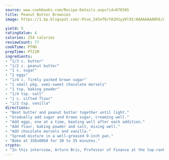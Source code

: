 ```yaml
---
source: www.cookbooks.com/Recipe-Details.aspx?id=870365
title: Peanut Butter Brownies
image: https://1.bp.blogspot.com/-Ktuo_245eT0/YA2H1yyKl9I/AAAAAAAABhE/WMoqSq2tWOcgMkPaLYZ-49h8pVDUUwFCQCLcBGAsYHQ/s307/5.png

yield: 5
ratingValue: 4
calories: 254 calories
reviewCount: 77
cookTime: PT0H
prepTime: PT21M
ingredients:
- "1/3 c. butter"
- "1/2 c. peanut butter"
- "1 c. sugar"
- "2 eggs"
- "1/4 c. firmly packed brown sugar"
- "1 small pkg. semi-sweet chocolate morsels"
- "1 tsp. baking powder"
- "1/4 tsp. salt"
- "1 c. sifted flour"
- "1/2 tsp. vanilla"
directions:
- "Beat butter and peanut butter together until light."
- "Gradually add sugar and brown sugar, creaming well."
- "Add eggs, one at a time, beating well after each addition."
- "Add flour, baking powder and salt, mixing well."
- "Add chocolate morsels and vanilla."
- "Spread mixture in a well-greased 9-inch pan."
- "Bake at 350u00b0 for 30 to 35 minutes."
crypto:
- "In this interview, Arturo Bris, Professor of Finance at the top-ranked business school IMD in Switzerland, analyses the risks associated with bitcoin."
---
```

